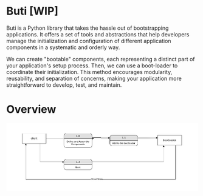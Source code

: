 Buti [WIP]
==========


Buti is a Python library that takes the hassle out of bootstrapping applications. It offers a set of tools and abstractions that help developers manage the initialization and configuration of different application components in a systematic and orderly way.

We can create "bootable" components, each representing a distinct part of your application's setup process. Then, we can
use a boot-loader to coordinate their initialization. This method encourages modularity, reusability, and separation of concerns, making your application more straightforward to develop, test, and maintain. 


Overview
========

![Buti Overview](./docs/images/buti-overview.png)
